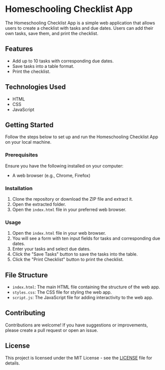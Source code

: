 # Homeschooling Checklist App

The Homeschooling Checklist App is a simple web application that allows users to create a checklist with tasks and due dates. Users can add their own tasks, save them, and print the checklist.

## Features

- Add up to 10 tasks with corresponding due dates.
- Save tasks into a table format.
- Print the checklist.

## Technologies Used

- HTML
- CSS
- JavaScript

## Getting Started

Follow the steps below to set up and run the Homeschooling Checklist App on your local machine.

### Prerequisites

Ensure you have the following installed on your computer:

- A web browser (e.g., Chrome, Firefox)

### Installation

1. Clone the repository or download the ZIP file and extract it.
2. Open the extracted folder.
3. Open the `index.html` file in your preferred web browser.

### Usage

1. Open the `index.html` file in your web browser.
2. You will see a form with ten input fields for tasks and corresponding due dates.
3. Enter your tasks and select due dates.
4. Click the "Save Tasks" button to save the tasks into the table.
5. Click the "Print Checklist" button to print the checklist.

## File Structure

- `index.html`: The main HTML file containing the structure of the web app.
- `styles.css`: The CSS file for styling the web app.
- `script.js`: The JavaScript file for adding interactivity to the web app.

## Contributing

Contributions are welcome! If you have suggestions or improvements, please create a pull request or open an issue.

## License

This project is licensed under the MIT License - see the [LICENSE](LICENSE) file for details.
